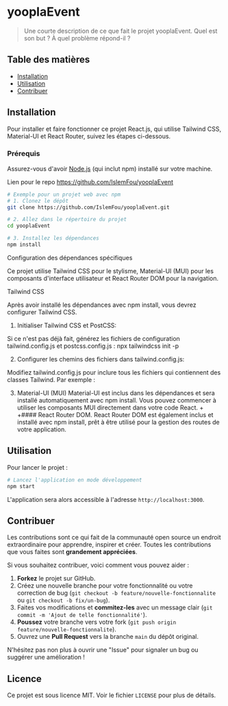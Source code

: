 # yooplaEvent

> Une courte description de ce que fait le projet yooplaEvent. Quel est son but ? À quel problème répond-il ?

## Table des matières

- [Installation](#installation)
- [Utilisation](#utilisation)
- [Contribuer](#contribuer)


## Installation


Pour installer et faire fonctionner ce projet React.js, qui utilise Tailwind CSS, Material-UI et React Router, suivez les étapes ci-dessous.

### Prérequis

Assurez-vous d'avoir [Node.js](https://nodejs.org/en/download/) (qui inclut npm) installé sur votre machine.

Lien pour le repo https://github.com/IslemFou/yooplaEvent

```bash
# Exemple pour un projet web avec npm
# 1. Clonez le dépôt
git clone https://github.com/IslemFou/yooplaEvent.git

# 2. Allez dans le répertoire du projet
cd yooplaEvent

# 3. Installez les dépendances
npm install
```
 Configuration des dépendances spécifiques
 
 Ce projet utilise Tailwind CSS pour le stylisme, Material-UI (MUI) pour les composants d'interface utilisateur et React Router DOM pour la navigation. 

  Tailwind CSS 
  
  Après avoir installé les dépendances avec npm install, vous devrez configurer Tailwind CSS. 
  
  1. Initialiser Tailwind CSS et PostCSS:

Si ce n'est pas déjà fait, générez les fichiers de configuration tailwind.config.js et postcss.config.js :
npx tailwindcss init -p

2. Configurer les chemins des fichiers dans tailwind.config.js:

Modifiez tailwind.config.js pour inclure tous les fichiers qui contiennent des classes Tailwind. Par exemple :

3. Material-UI (MUI) 
Material-UI est inclus dans les dépendances et sera installé automatiquement avec npm install. Vous pouvez commencer à utiliser les composants MUI directement dans votre code React. + +#### React Router DOM.
React Router DOM est également inclus et installé avec npm install, prêt à être utilisé pour la gestion des routes de votre application.

## Utilisation

Pour lancer le projet : 

```bash / powershell
# Lancez l'application en mode développement
npm start
```

L'application sera alors accessible à l'adresse `http://localhost:3000`.

## Contribuer

Les contributions sont ce qui fait de la communauté open source un endroit extraordinaire pour apprendre, inspirer et créer. Toutes les contributions que vous faites sont **grandement appréciées**.

Si vous souhaitez contribuer, voici comment vous pouvez aider :

1.  **Forkez** le projet sur GitHub.
2.  Créez une nouvelle branche pour votre fonctionnalité ou votre correction de bug (`git checkout -b feature/nouvelle-fonctionnalite` ou `git checkout -b fix/un-bug`).
3.  Faites vos modifications et **commitez-les** avec un message clair (`git commit -m 'Ajout de telle fonctionnalité'`).
4.  **Poussez** votre branche vers votre fork (`git push origin feature/nouvelle-fonctionnalite`).
5.  Ouvrez une **Pull Request** vers la branche `main` du dépôt original.

N'hésitez pas non plus à ouvrir une "Issue" pour signaler un bug ou suggérer une amélioration !

## Licence

Ce projet est sous licence MIT. Voir le fichier `LICENSE` pour plus de détails.
